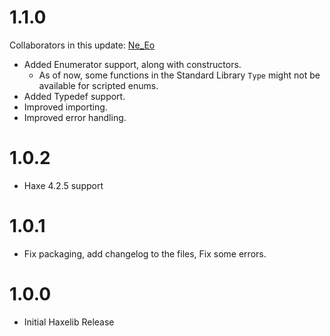 # 1.1.0

Collaborators in this update:
[Ne_Eo](https://github.com/NeeEoo)

- Added Enumerator support, along with constructors.
	- As of now, some functions in the Standard Library `Type` might not be available for scripted enums.
- Added Typedef support.
- Improved importing.
- Improved error handling.

# 1.0.2

- Haxe 4.2.5 support

# 1.0.1

- Fix packaging, add changelog to the files, Fix some errors.

# 1.0.0

- Initial Haxelib Release